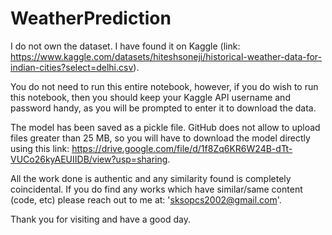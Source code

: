 # WeatherPrediction

I do not own the dataset. I have found it on Kaggle (link: https://www.kaggle.com/datasets/hiteshsoneji/historical-weather-data-for-indian-cities?select=delhi.csv). 

You do not need to run this entire notebook, however, if you do wish to run this notebook, then you should keep your Kaggle API username and password handy, as you will be prompted to enter it to download the data.

The model has been saved as a pickle file. GitHub does not allow to upload files greater than 25 MB, so you will have to download the model directly using this link: https://drive.google.com/file/d/1f8Zq6KR6W24B-dTt-VUCo26kyAEUIIDB/view?usp=sharing.

All the work done is authentic and any similarity found is completely coincidental. If you do find any works which have similar/same content (code, etc) please reach out to me at: 'sksopcs2002@gmail.com'.

Thank you for visiting and have a good day.

